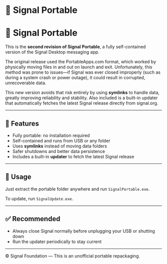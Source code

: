 # 🐋 Signal Portable

# 🐋 Signal Portable

This is the **second revision of Signal Portable**, a fully self-contained version of the Signal Desktop messaging app.

The original release used the PortableApps.com format, which worked by physically moving files in and out on launch and exit. Unfortunately, this method was prone to issues—if Signal was ever closed improperly (such as during a system crash or power outage), it could result in corrupted, unrecoverable data.

This new version avoids that risk entirely by using **symlinks** to handle data, greatly improving reliability and stability. Also included is a built-in updater that automatically fetches the latest Signal release directly from signal.org.

---

## 🔄 Features

- Fully portable: no installation required
- Self-contained and runs from USB or any folder
- Uses **symlinks** instead of moving data folders
- Safer shutdowns and better data persistence
- Includes a built-in **updater** to fetch the latest Signal release

---

## 📂 Usage

Just extract the portable folder anywhere and run `SignalPortable.exe`.

To update, run `SignalUpdate.exe`.

---


## ✅ Recommended

- Always close Signal normally before unplugging your USB or shutting down
- Run the updater periodically to stay current

---

© Signal Foundation — This is an unofficial portable repackaging.
